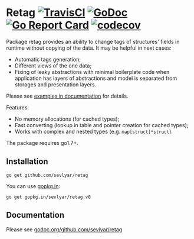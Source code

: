 # Retag [![TravisCI](https://api.travis-ci.org/sevlyar/retag.svg)](https://travis-ci.org/sevlyar/retag) [![GoDoc](https://godoc.org/github.com/sevlyar/retag?status.svg)](https://godoc.org/github.com/sevlyar/retag) [![Go Report Card](https://goreportcard.com/badge/github.com/sevlyar/retag)](https://goreportcard.com/report/github.com/sevlyar/retag) [![codecov](https://codecov.io/gh/sevlyar/retag/branch/master/graph/badge.svg)](https://codecov.io/gh/sevlyar/retag)

Package retag provides an ability to change tags of structures' fields in runtime
without copying of the data. It may be helpful in next cases:

* Automatic tags generation;
* Different views of the one data;
* Fixing of leaky abstractions with minimal boilerplate code
when application has layers of abstractions and model is
separated from storages and presentation layers.

Please see [examples in documentation](https://godoc.org/github.com/sevlyar/retag#example-package--Snaker) for details.

Features:

* No memory allocations (for cached types);
* Fast converting (lookup in table and pointer creation for cached types);
* Works with complex and nested types (e.g. `map[struct]*struct`).

The package requires go1.7+.

## Installation

    go get github.com/sevlyar/retag

You can use [gopkg.in](http://labix.org/gopkg.in):

    go get gopkg.in/sevlyar/retag.v0

## Documentation

Please see [godoc.org/github.com/sevlyar/retag](https://godoc.org/github.com/sevlyar/retag)
